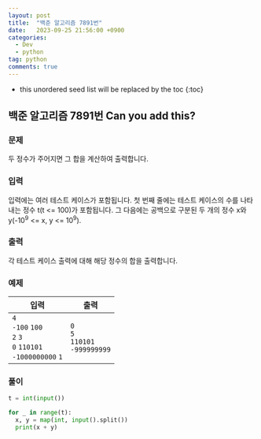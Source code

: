 ```yaml
---
layout: post
title:  "백준 알고리즘 7891번"
date:   2023-09-25 21:56:00 +0900
categories: 
  - Dev
  - python
tag: python
comments: true
---
```


* this unordered seed list will be replaced by the toc
{:toc}

## 백준 알고리즘 7891번 Can you add this?

### 문제

두 정수가 주어지면 그 합을 계산하여 출력합니다.

### 입력

입력에는 여러 테스트 케이스가 포함됩니다. 첫 번째 줄에는 테스트 케이스의 수를 나타내는 정수 t(t <= 100)가 포함됩니다. 그 다음에는 공백으로 구분된 두 개의 정수 x와 y(-10<sup>9</sup> <= x, y <= 10<sup>9</sup>).

### 출력

각 테스트 케이스 출력에 대해 해당 정수의 합을 출력합니다.

### 예제

| 입력 | 출력 |
| --- | --- |
| `4` <br/> `-100` `100` <br/> `2` `3` <br/> `0` `110101` <br/> `-1000000000` `1` | `0` <br/> `5` <br/> `110101` <br/> `-999999999` |

### 풀이

```py
t = int(input())

for _ in range(t):
  x, y = map(int, input().split())
  print(x + y)
```